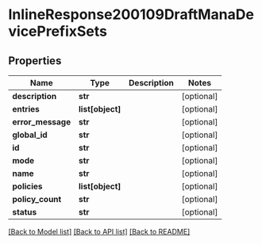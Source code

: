 # InlineResponse200109DraftManaDevicePrefixSets

## Properties
Name | Type | Description | Notes
------------ | ------------- | ------------- | -------------
**description** | **str** |  | [optional] 
**entries** | **list[object]** |  | [optional] 
**error_message** | **str** |  | [optional] 
**global_id** | **str** |  | [optional] 
**id** | **str** |  | [optional] 
**mode** | **str** |  | [optional] 
**name** | **str** |  | [optional] 
**policies** | **list[object]** |  | [optional] 
**policy_count** | **str** |  | [optional] 
**status** | **str** |  | [optional] 

[[Back to Model list]](../README.md#documentation-for-models) [[Back to API list]](../README.md#documentation-for-api-endpoints) [[Back to README]](../README.md)

